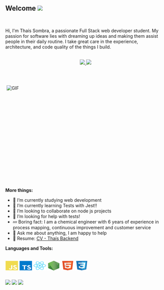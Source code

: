 ## Welcome <img src="https://media.giphy.com/media/hvRJCLFzcasrR4ia7z/giphy.gif" width="25px">
<br>

Hi, I'm Thaís Sombra, a passionate Full Stack web developer student. My passion for software lies with dreaming up ideas and making them assist people in their daily routine. I take great care in the experience, architecture, and code quality of the things I build. <br><br>
 
<div align="center">
  <a href="https://github.com/tshadz">
  <img height="180em" src="https://github-readme-stats.vercel.app/api?username=tshadz&show_icons=true&theme=dracula&include_all_commits=true&count_private=true"/>
  <img height="180em" src="https://github-readme-stats.vercel.app/api/top-langs/?username=tshadz&layout=compact&langs_count=7&theme=dracula"/>
  </a>
</div>

<br><br>

 <img align="right" alt="GIF" src="https://media3.giphy.com/media/L1R1tvI9svkIWwpVYr/giphy.gif?cid=790b76110f13036fb576ad8d1342cb18681cd11d0afb14aa&rid=giphy.gif&ct=g" width="500" height="320" />
  
**More things:**  
- 🔭 I’m currently studying web development
- 🌱 I’m currently learning Tests with Jest!!
- 👯 I’m looking to collaborate on node js projects
- 🤔 I’m looking for help with tests!
- 💤 Boring fact: I am a chemical engineer with 6 years of experience in process mapping, continuous improvement and customer service
- 💬 Ask me about anything, I am happy to help
- 📝 Resume: <a href="https://www.canva.com/design/DAEo8yvmSZ8/p0ckIEleiFXYnuLzP109EA/view?utm_content=DAEo8yvmSZ8&utm_campaign=designshare&utm_medium=link&utm_source=publishsharelink"> CV - Thaís Backend </a>

**Languages and Tools:**  

<div style="display: inline_block"><br>
  <img align="center" alt="Tshadz-Js" height="30" width="40" src="https://raw.githubusercontent.com/devicons/devicon/master/icons/javascript/javascript-plain.svg">
  <img align="center" alt="Tshadz-Ts" height="30" width="40" src="https://raw.githubusercontent.com/devicons/devicon/master/icons/typescript/typescript-plain.svg">
  <img align="center" alt="Tshadz-React" height="30" width="40" src="https://raw.githubusercontent.com/devicons/devicon/master/icons/react/react-original.svg">
  <img align="center" alt="Tshadz-NodeJs" height="30" width="40" src="https://raw.githubusercontent.com/github/explore/80688e429a7d4ef2fca1e82350fe8e3517d3494d/topics/nodejs/nodejs.png">
  <img align="center" alt="Tshadz-HTML" height="30" width="40" src="https://raw.githubusercontent.com/devicons/devicon/master/icons/html5/html5-original.svg">
  <img align="center" alt="Tshadz-CSS" height="30" width="40" src="https://raw.githubusercontent.com/devicons/devicon/master/icons/css3/css3-original.svg">
 </div>
  
  ##
 
<div> 
  <a href="https://www.instagram.com/thashadz/" target="_blank"><img src="https://img.shields.io/badge/-Instagram-%23E4405F?style=for-the-badge&logo=instagram&logoColor=white" target="_blank"></a>
  <a href = "mailto:thais.sombra@hotmail.com"><img src="https://img.shields.io/badge/-Gmail-%23333?style=for-the-badge&logo=gmail&logoColor=white" target="_blank"></a>
  <a href="https://www.linkedin.com/in/thais-sombra/" target="_blank"><img src="https://img.shields.io/badge/-LinkedIn-%230077B5?style=for-the-badge&logo=linkedin&logoColor=white" target="_blank"></a> 
</div>

 
